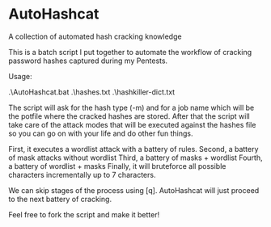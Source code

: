 # AutoHashcat
A collection of automated hash cracking knowledge 

This is a batch script I put together to automate the workflow of cracking password hashes captured during my Pentests.

Usage:

.\AutoHashcat.bat .\hashes.txt .\hashkiller-dict.txt

The script will ask for the hash type (-m) and for a job name which will be the potfile where the cracked hashes are stored.
After that the script will take care of the attack modes that will be executed against the hashes file so you can go on with your life and do other fun things.

First, it executes a wordlist attack with a battery of rules.
Second, a battery of mask attacks without wordlist
Third, a battery of masks + wordlist
Fourth, a battery of wordlist + masks
Finally, it will bruteforce all possible characters incrementally up to 7 characters.

We can skip stages of the process using [q]. AutoHashcat will just proceed to the next battery of cracking.

Feel free to fork the script and make it better! 
